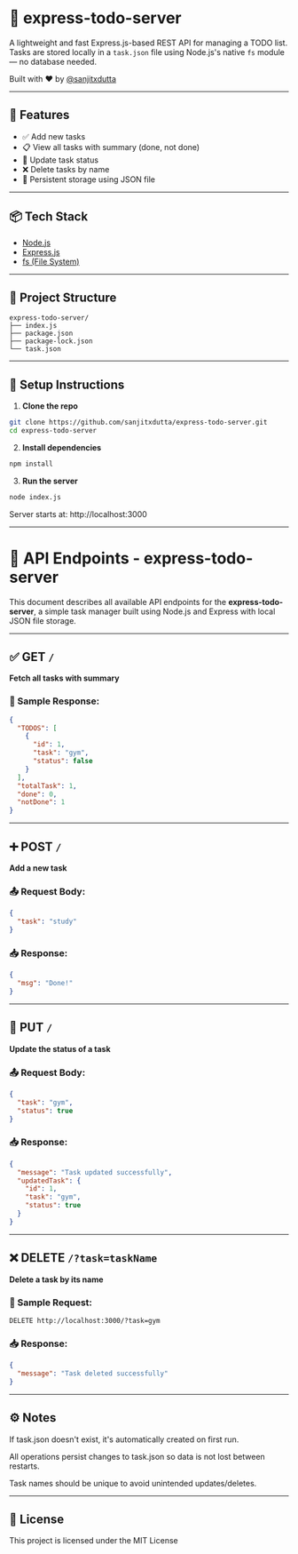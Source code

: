 # 📝 express-todo-server

A lightweight and fast Express.js-based REST API for managing a TODO list.  
Tasks are stored locally in a `task.json` file using Node.js's native `fs` module — no database needed.

Built with ❤️ by [@sanjitxdutta](https://github.com/sanjitxdutta)

---

## 🚀 Features

- ✅ Add new tasks
- 📋 View all tasks with summary (done, not done)
- 🔄 Update task status
- ❌ Delete tasks by name
- 💾 Persistent storage using JSON file

---

## 📦 Tech Stack

- [Node.js](https://nodejs.org/)
- [Express.js](https://expressjs.com/)
- [fs (File System)](https://nodejs.org/api/fs.html)

---

## 📁 Project Structure
```
express-todo-server/
├── index.js
├── package.json
├── package-lock.json
└── task.json
```

---

## 🔧 Setup Instructions

1. **Clone the repo**
```bash
git clone https://github.com/sanjitxdutta/express-todo-server.git
cd express-todo-server
```
2. **Install dependencies**
```bash
npm install
```
3. **Run the server**
```bash
node index.js
```
Server starts at: http://localhost:3000


---

# 📌 API Endpoints - express-todo-server

This document describes all available API endpoints for the **express-todo-server**, a simple task manager built using Node.js and Express with local JSON file storage.

---

## ✅ GET `/`

**Fetch all tasks with summary**

### 🔁 Sample Response:
```json
{
  "TODOS": [
    {
      "id": 1,
      "task": "gym",
      "status": false
    }
  ],
  "totalTask": 1,
  "done": 0,
  "notDone": 1
}
```

---

## ➕ POST `/`

**Add a new task**

### 📤 Request Body:
```json
{
  "task": "study"
}
```

### 📥 Response:
```json
{
  "msg": "Done!"
}
```

---

## 🔄 PUT `/`

**Update the status of a task**

### 📤 Request Body:
```json
{
  "task": "gym",
  "status": true
}
```

### 📥 Response:
```json
{
  "message": "Task updated successfully",
  "updatedTask": {
    "id": 1,
    "task": "gym",
    "status": true
  }
}
```

---

## ❌ DELETE `/?task=taskName`

**Delete a task by its name**

### 🧪 Sample Request:
```
DELETE http://localhost:3000/?task=gym
```

### 📥 Response:
```json
{
  "message": "Task deleted successfully"
}
```

---

## ⚙️ Notes
If task.json doesn't exist, it's automatically created on first run.

All operations persist changes to task.json so data is not lost between restarts.

Task names should be unique to avoid unintended updates/deletes.

---
## 📜 License
This project is licensed under the MIT License




